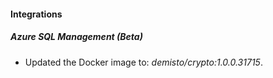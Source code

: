 #### Integrations
##### Azure SQL Management (Beta)
- Updated the Docker image to: *demisto/crypto:1.0.0.31715*.
